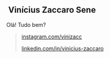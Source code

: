 <p align="left">
    <h2>&nbspVinícius Zaccaro Sene</h2>  
</p>



<p>
Olá! Tudo bem?
    
>[instagram.com/vinizacc](instagram.com/vinizacc)
>
>
>[linkedin.com/in/vinicius-zaccaro](linkedin.com/in/vinicius-zaccaro)



